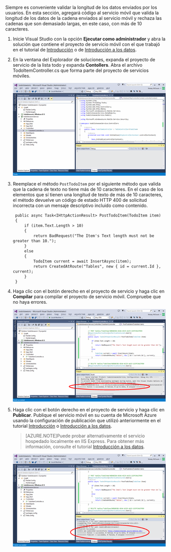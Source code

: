 
Siempre es conveniente validar la longitud de los datos enviados por los usuarios. En esta sección, agregará código al servicio móvil que valida la longitud de los datos de la cadena enviados al servicio móvil y rechaza las cadenas que son demasiado largas, en este caso, con más de 10 caracteres.

1. Inicie Visual Studio con la opción **Ejecutar como administrador** y abra la solución que contiene el proyecto de servicio móvil con el que trabajó en el tutorial de [Introducción] o de [Introducción a los datos](../articles/mobile-services-dotnet-backend-windows-store-dotnet-get-started-data.md).

2. En la ventana del Explorador de soluciones, expanda el proyecto de servicio de la lista todo y expanda **Contollers**. Abra el archivo TodoItemController.cs que forma parte del proyecto de servicios móviles.

   	![](./media/mobile-services-dotnet-backend-add-validation/mobile-services-open-todoitemcontroller.png)

3. Reemplace el método `PostTodoItem` por el siguiente método que valida que la cadena de texto no tiene más de 10 caracteres. En el caso de los elementos que sí tienen una longitud de texto de más de 10 caracteres, el método devuelve un código de estado HTTP 400 de solicitud incorrecta con un mensaje descriptivo incluido como contenido.


        public async Task<IHttpActionResult> PostTodoItem(TodoItem item)
        {
            if (item.Text.Length > 10)
            {
                return BadRequest("The Item's Text length must not be greater than 10.");
            }
            else
            {
                TodoItem current = await InsertAsync(item);
                return CreatedAtRoute("Tables", new { id = current.Id }, current);
            } 
        }



4. Haga clic con el botón derecho en el proyecto de servicio y haga clic en **Compilar** para compilar el proyecto de servicio móvil. Compruebe que no haya errores.

   	![](./media/mobile-services-dotnet-backend-add-validation/mobile-services-build-dotnet-service.png)

5. Haga clic con el botón derecho en el proyecto de servicio y haga clic en **Publicar**. Publique el servicio móvil en su cuenta de Microsoft Azure usando la configuración de publicación que utilizó anteriormente en el tutorial [Introducción] o [Introducción a los datos](../articles/mobile-services-dotnet-backend-windows-store-dotnet-get-started-data.md).
 
     >[AZURE.NOTE]Puede probar alternativamente el servicio hospedado localmente en IIS Express. Para obtener más información, consulte el tutorial [Introducción a los datos](../articles/mobile-services-dotnet-backend-windows-store-dotnet-get-started-data.md).

    ![](./media/mobile-services-dotnet-backend-add-validation/mobile-services-publish-dotnet-service.png)





<!-- URLs. -->
[Introducción]: ../articles/mobile-services/mobile-services-dotnet-backend-windows-store-dotnet-get-started.md

<!---HONumber=Oct15_HO3-->
